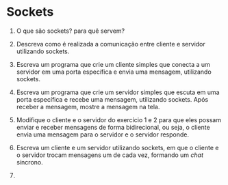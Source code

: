 
# Sockets


1. O que são sockets? para quê servem?

1. Descreva como é realizada a comunicação entre cliente e servidor utilizando sockets.

1. Escreva um programa que crie um cliente simples que conecta a um servidor em uma porta específica e envia uma mensagem, utilizando sockets.

1. Escreva um programa que crie um servidor simples que escuta em uma porta específica e recebe uma mensagem, utilizando sockets. Após receber a mensagem, mostre a mensagem na tela.

1. Modifique o cliente e o servidor do exercício 1 e 2 para que eles possam enviar e receber mensagens de forma bidirecional, ou seja, o cliente envia uma mensagem para o servidor e o servidor responde.

1. Escreva um cliente e um servidor utilizando sockets, em que o cliente e o servidor trocam mensagens um de cada vez, formando um *chat* síncrono. 

1. 